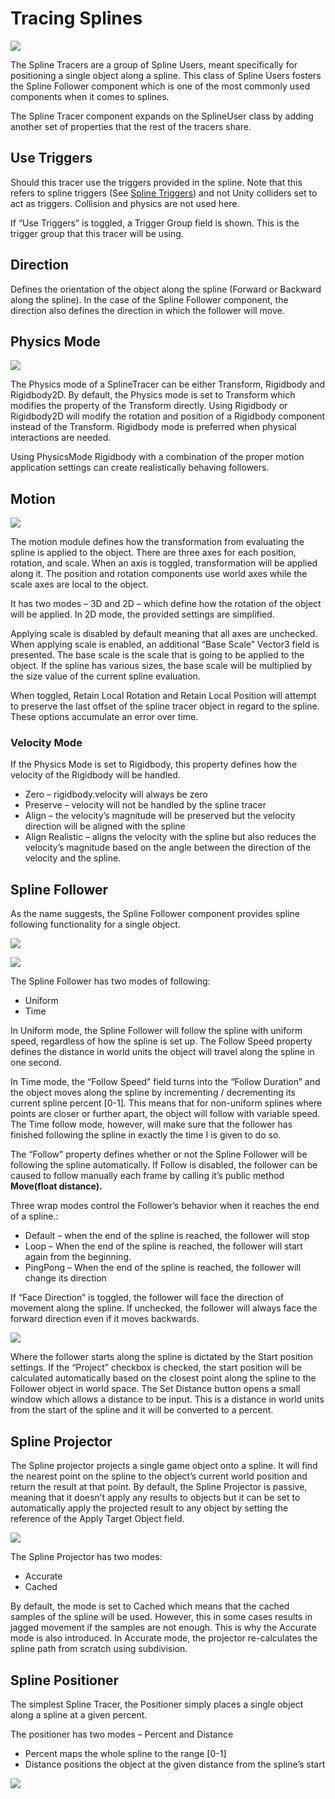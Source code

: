 ﻿# Tracing Splines

![](./_images/075.png)

The Spline Tracers are a group of Spline Users, meant specifically for positioning a single object along a spline. This class of Spline Users fosters the Spline Follower component which is one of the most commonly used components when it comes to splines. 

The Spline Tracer component expands on the SplineUser class by adding another set of properties that the rest of the tracers share. 
## Use Triggers
Should this tracer use the triggers provided in the spline. Note that this refers to spline triggers (See [Spline Triggers](/pages/spline_triggers/spline_triggers#spline-triggers)) and not Unity colliders set to act as triggers. Collision and physics are not used here.

If “Use Triggers” is toggled, a Trigger Group field is shown. This is the trigger group that this tracer will be using. 

## Direction
Defines the orientation of the object along the spline (Forward or Backward along the spline). In the case of the Spline Follower component, the direction also defines the direction in which the follower will move.


## Physics Mode
![](./_images/076.png)

The Physics mode of a SplineTracer can be either Transform, Rigidbody and Rigidbody2D. By default, the Physics mode is set to Transform which modifies the property of the Transform directly. Using Rigidbody or Rigidbody2D will modify the rotation and position of a Rigidbody component instead of the Transform. Rigidbody mode is preferred when physical interactions are needed.

Using PhysicsMode Rigidbody with a combination of the proper motion application settings can create realistically behaving followers.


## Motion
![](./_images/077.png)

The motion module defines how the transformation from evaluating the spline is applied to the object. There are three axes for each position, rotation, and scale. When an axis is toggled, transformation will be applied along it. The position and rotation components use world axes while the scale axes are local to the object. 

It has two modes – 3D and 2D – which define how the rotation of the object will be applied. In 2D mode, the provided settings are simplified.

Applying scale is disabled by default meaning that all axes are unchecked. When applying scale is enabled, an additional “Base Scale” Vector3 field is presented. The base scale is the scale that is going to be applied to the object. If the spline has various sizes, the base scale will be multiplied by the size value of the current spline evaluation.

When toggled, Retain Local Rotation and Retain Local Position will attempt to preserve the last offset of the spline tracer object in regard to the spline. These options accumulate an error over time.
### Velocity Mode
If the Physics Mode is set to Rigidbody, this property defines  how the velocity of the Rigidbody will be handled. 

- Zero – rigidbody.velocity will always be zero
- Preserve – velocity will not be handled by the spline tracer
- Align – the velocity’s magnitude will be preserved but the velocity direction will be aligned with the spline
- Align Realistic – aligns the velocity with the spline but also reduces the velocity’s magnitude based on the angle between the direction of the velocity and the spline.


## Spline Follower
As the name suggests, the Spline Follower component provides spline following functionality for a single object.

![](./_images/078.png)

![](./_images/079.png)

The Spline Follower has two modes of following:

- Uniform
- Time

In Uniform mode, the Spline Follower will follow the spline with uniform speed, regardless of how the spline is set up. The Follow Speed property defines the distance in world units the object will travel along the spline in one second.

In Time mode, the “Follow Speed” field turns into the “Follow Duration” and the object moves along the spline by incrementing / decrementing its current spline percent [0-1]. This means that for non-uniform splines where points are closer or further apart, the object will follow with variable speed. The Time follow mode, however, will make sure that the follower has finished following the spline in exactly the time I is given to do so. 

The “Follow” property defines whether or not the Spline Follower will be following the spline automatically. If Follow is disabled, the follower can be caused to follow manually each frame by calling it’s public method **Move(float distance).**

Three wrap modes control the Follower’s behavior when it reaches the end of a spline.:

- Default – when the end of the spline is reached, the follower will stop
- Loop – When the end of the spline is reached, the follower will start again from the beginning.
- PingPong – When the end of the spline is reached, the follower will change its direction

If “Face Direction” is toggled, the follower will face the direction of movement along the spline. If unchecked, the follower will always face the forward direction even if it moves backwards.

![](./_images/080.png)

Where the follower starts along the spline is dictated by the Start position settings. If the “Project” checkbox is checked, the start position will be calculated automatically based on the closest point along the spline to the Follower object in world space.  The Set Distance button opens a small window which allows a distance to be input. This is a distance in world units from the start of the spline and it will be converted to a percent.


## Spline Projector
The Spline projector projects a single game object onto a spline. It will find the nearest point on the spline to the object’s current world position and return the result at that point. By default, the Spline Projector is passive, meaning that it doesn’t apply any results to objects but it can be set to automatically apply the projected result to any object by setting the reference of the Apply Target Object field.

![](./_images/081.png)

The Spline Projector has two modes:

- Accurate
- Cached

By default, the mode is set to Cached which means that the cached samples of the spline will be used. However, this in some cases results in jagged movement if the samples are not enough. This is why the Accurate mode is also introduced. In Accurate mode, the projector re-calculates the spline path from scratch using subdivision.
## Spline Positioner

The simplest Spline Tracer, the Positioner simply places a single object along a spline at a given percent.

The positioner has two modes – Percent and Distance

- Percent maps the whole spline to the range [0-1]
- Distance positions the object at the given distance from the spline’s start

![](./_images/082.png)